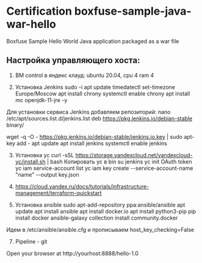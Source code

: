Certification boxfuse-sample-java-war-hello
=============================

Boxfuse Sample Hello World Java application packaged as a war file

## Настройка управляющего хоста:

1)  ВМ control в яндекс клауд: ubuntu 20.04, cpu 4 ram 4

2)  Установка Jenkins
sudo -i
apt update
timedatectl set-timezone Europe/Moscow
apt install chrony
systemctl enable chrony
apt install mc openjdk-11-jre -y

Для установки сервиса Jenkins добавляем репозиторий:
nano /etc/apt/sources.list.d/jenkins.list
deb https://pkg.jenkins.io/debian-stable binary/

wget -q -O - https://pkg.jenkins.io/debian-stable/jenkins.io.key | sudo apt-key add -
apt update
apt install jenkins
systemctl enable jenkins


3)  Установка yc
curl -sSL https://storage.yandexcloud.net/yandexcloud-yc/install.sh | bash
Копировать yc в bin
su jenkins
yc init
OAuth token
yc iam service-account list
yc iam key create --service-account-name "name" --output key.json

4)  https://cloud.yandex.ru/docs/tutorials/infrastructure-management/terraform-quickstart

5)  Установка ansible
sudo apt-add-repository ppa:ansible/ansible
apt update
apt install ansible
apt install docker.io
apt install python3-pip
pip install docker
ansible-galaxy collection install community.docker

Идем в /etc/ansible/ansible.cfg и прописываем host_key_checking=False


7)  Pipeline - git 

Open your browser at http://yourhost:8888/hello-1.0